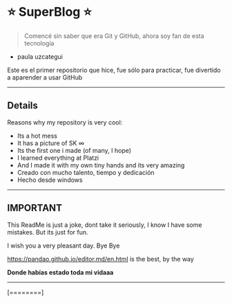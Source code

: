 ﻿# ⭐ SuperBlog ⭐ 
> Comencé sin saber que era Git y GitHub, ahora soy fan de esta tecnología
- paula uzcategui

Este es el primer repositorio que hice, fue sólo para practicar, fue divertido a aparender a usar GitHub

------------


## Details
Reasons why my repository is very cool:
-  Its a hot mess
- It has a picture of SK &infin; 
- Its the first one i made (of many, I hope)
- I learned everything at Platzi
- And I made it with my own tiny hands and its very amazing
- Creado con mucho talento, tiempo y dedicación
- Hecho desde windows

------------

## IMPORTANT
This ReadMe is just a joke, dont take it seriously, I know I have some mistakes. But its just for fun.

I wish you a very pleasant day.
Bye Bye

https://pandao.github.io/editor.md/en.html is the best, by the way


**Donde habías estado toda mi vidaaa**

------------

[========]
